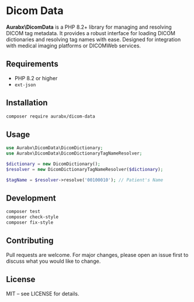 # Dicom Data

**Aurabx\\DicomData** is a PHP 8.2+ library for managing and resolving DICOM tag metadata. It provides a robust interface for loading DICOM dictionaries and resolving tag names with ease. Designed for integration with medical imaging platforms or DICOMWeb services.

## Requirements

- PHP 8.2 or higher
- `ext-json`

## Installation

```bash
composer require aurabx/dicom-data
```

## Usage

```php
use Aurabx\DicomData\DicomDictionary;
use Aurabx\DicomData\DicomDictionaryTagNameResolver;

$dictionary = new DicomDictionary();
$resolver = new DicomDictionaryTagNameResolver($dictionary);

$tagName = $resolver->resolve('00100010'); // Patient's Name
```

## Development
```bash
composer test
composer check-style
composer fix-style
```

## Contributing

Pull requests are welcome. For major changes, please open an issue first to discuss what you would like to change.

## License
MIT – see LICENSE for details.
